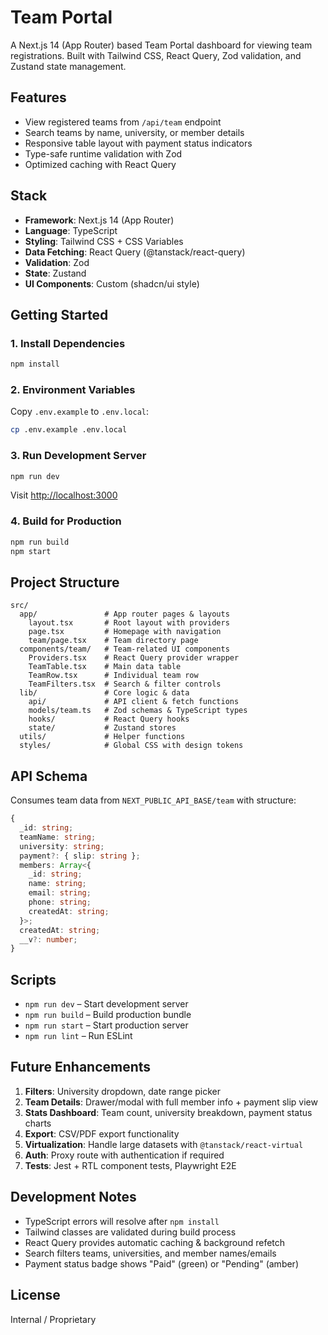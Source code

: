 # Team Portal

A Next.js 14 (App Router) based Team Portal dashboard for viewing team registrations. Built with Tailwind CSS, React Query, Zod validation, and Zustand state management.

## Features
- View registered teams from `/api/team` endpoint
- Search teams by name, university, or member details
- Responsive table layout with payment status indicators
- Type-safe runtime validation with Zod
- Optimized caching with React Query

## Stack
- **Framework**: Next.js 14 (App Router)
- **Language**: TypeScript
- **Styling**: Tailwind CSS + CSS Variables
- **Data Fetching**: React Query (@tanstack/react-query)  
- **Validation**: Zod
- **State**: Zustand
- **UI Components**: Custom (shadcn/ui style)

## Getting Started

### 1. Install Dependencies
```bash
npm install
```

### 2. Environment Variables
Copy `.env.example` to `.env.local`:
```bash
cp .env.example .env.local
```

### 3. Run Development Server
```bash
npm run dev
```
Visit [http://localhost:3000](http://localhost:3000)

### 4. Build for Production
```bash
npm run build
npm start
```

## Project Structure
```
src/
  app/               # App router pages & layouts
    layout.tsx       # Root layout with providers
    page.tsx         # Homepage with navigation
    team/page.tsx    # Team directory page
  components/team/   # Team-related UI components
    Providers.tsx    # React Query provider wrapper
    TeamTable.tsx    # Main data table
    TeamRow.tsx      # Individual team row
    TeamFilters.tsx  # Search & filter controls
  lib/               # Core logic & data
    api/             # API client & fetch functions
    models/team.ts   # Zod schemas & TypeScript types
    hooks/           # React Query hooks
    state/           # Zustand stores
  utils/             # Helper functions
  styles/            # Global CSS with design tokens
```

## API Schema
Consumes team data from `NEXT_PUBLIC_API_BASE/team` with structure:
```typescript
{
  _id: string;
  teamName: string;
  university: string;
  payment?: { slip: string };
  members: Array<{
    _id: string;
    name: string;
    email: string;
    phone: string;
    createdAt: string;
  }>;
  createdAt: string;
  __v?: number;
}
```

## Scripts
- `npm run dev` – Start development server
- `npm run build` – Build production bundle
- `npm run start` – Start production server  
- `npm run lint` – Run ESLint

## Future Enhancements
1. **Filters**: University dropdown, date range picker
2. **Team Details**: Drawer/modal with full member info + payment slip view
3. **Stats Dashboard**: Team count, university breakdown, payment status charts
4. **Export**: CSV/PDF export functionality
5. **Virtualization**: Handle large datasets with `@tanstack/react-virtual`
6. **Auth**: Proxy route with authentication if required
7. **Tests**: Jest + RTL component tests, Playwright E2E

## Development Notes
- TypeScript errors will resolve after `npm install`
- Tailwind classes are validated during build process
- React Query provides automatic caching & background refetch
- Search filters teams, universities, and member names/emails
- Payment status badge shows "Paid" (green) or "Pending" (amber)

## License
Internal / Proprietary
